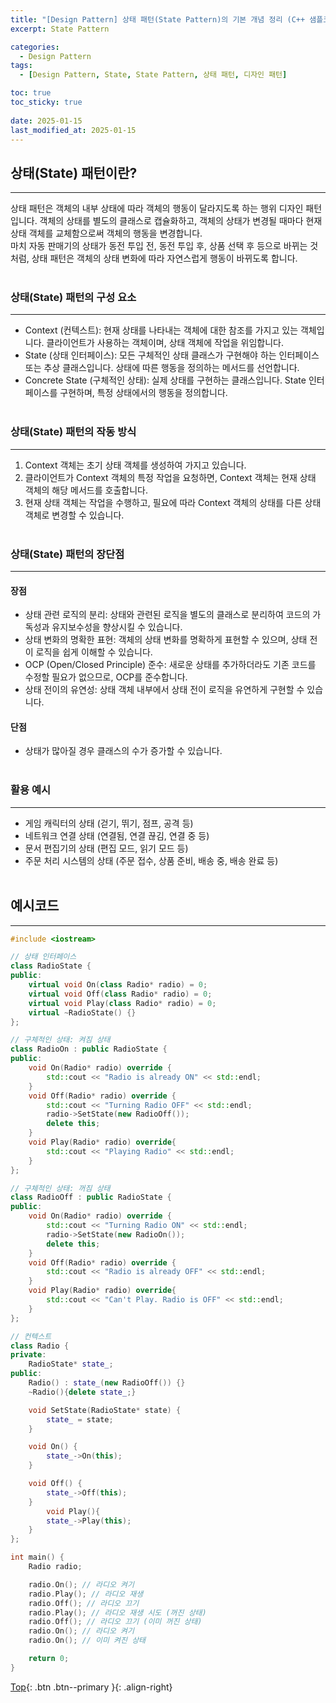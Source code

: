 ```yaml
---
title: "[Design Pattern] 상태 패턴(State Pattern)의 기본 개념 정리 (C++ 샘플코드 포함)"
excerpt: State Pattern

categories:
  - Design Pattern
tags:
  - [Design Pattern, State, State Pattern, 상태 패턴, 디자인 패턴]

toc: true
toc_sticky: true
 
date: 2025-01-15
last_modified_at: 2025-01-15
---
```


## 상태(State) 패턴이란?
---
상태 패턴은 객체의 내부 상태에 따라 객체의 행동이 달라지도록 하는 행위 디자인 패턴입니다. 객체의 상태를 별도의 클래스로 캡슐화하고, 객체의 상태가 변경될 때마다 현재 상태 객체를 교체함으로써 객체의 행동을 변경합니다. <br>마치 자동 판매기의 상태가 동전 투입 전, 동전 투입 후, 상품 선택 후 등으로 바뀌는 것처럼, 상태 패턴은 객체의 상태 변화에 따라 자연스럽게 행동이 바뀌도록 합니다.
<br><br>

### 상태(State) 패턴의 구성 요소
---
* Context (컨텍스트): 현재 상태를 나타내는 객체에 대한 참조를 가지고 있는 객체입니다. 클라이언트가 사용하는 객체이며, 상태 객체에 작업을 위임합니다.
* State (상태 인터페이스): 모든 구체적인 상태 클래스가 구현해야 하는 인터페이스 또는 추상 클래스입니다. 상태에 따른 행동을 정의하는 메서드를 선언합니다.
* Concrete State (구체적인 상태): 실제 상태를 구현하는 클래스입니다. State 인터페이스를 구현하며, 특정 상태에서의 행동을 정의합니다.
<br><br>

### 상태(State) 패턴의 작동 방식
---
1. Context 객체는 초기 상태 객체를 생성하여 가지고 있습니다.
2. 클라이언트가 Context 객체의 특정 작업을 요청하면, Context 객체는 현재 상태 객체의 해당 메서드를 호출합니다.
3. 현재 상태 객체는 작업을 수행하고, 필요에 따라 Context 객체의 상태를 다른 상태 객체로 변경할 수 있습니다.
<br><br>

### 상태(State) 패턴의 장단점
---
#### 장점
* 상태 관련 로직의 분리: 상태와 관련된 로직을 별도의 클래스로 분리하여 코드의 가독성과 유지보수성을 향상시킬 수 있습니다.
* 상태 변화의 명확한 표현: 객체의 상태 변화를 명확하게 표현할 수 있으며, 상태 전이 로직을 쉽게 이해할 수 있습니다.
* OCP (Open/Closed Principle) 준수: 새로운 상태를 추가하더라도 기존 코드를 수정할 필요가 없으므로, OCP를 준수합니다.
* 상태 전이의 유연성: 상태 객체 내부에서 상태 전이 로직을 유연하게 구현할 수 있습니다.

#### 단점
* 상태가 많아질 경우 클래스의 수가 증가할 수 있습니다.
<br><br>


### 활용 예시
---
* 게임 캐릭터의 상태 (걷기, 뛰기, 점프, 공격 등)
* 네트워크 연결 상태 (연결됨, 연결 끊김, 연결 중 등)
* 문서 편집기의 상태 (편집 모드, 읽기 모드 등)
* 주문 처리 시스템의 상태 (주문 접수, 상품 준비, 배송 중, 배송 완료 등)
<br><br>

## 예시코드
---

```C++
#include <iostream>

// 상태 인터페이스
class RadioState {
public:
    virtual void On(class Radio* radio) = 0;
    virtual void Off(class Radio* radio) = 0;
    virtual void Play(class Radio* radio) = 0;
    virtual ~RadioState() {}
};

// 구체적인 상태: 켜짐 상태
class RadioOn : public RadioState {
public:
    void On(Radio* radio) override {
        std::cout << "Radio is already ON" << std::endl;
    }
    void Off(Radio* radio) override {
        std::cout << "Turning Radio OFF" << std::endl;
        radio->SetState(new RadioOff());
        delete this;
    }
    void Play(Radio* radio) override{
        std::cout << "Playing Radio" << std::endl;
    }
};

// 구체적인 상태: 꺼짐 상태
class RadioOff : public RadioState {
public:
    void On(Radio* radio) override {
        std::cout << "Turning Radio ON" << std::endl;
        radio->SetState(new RadioOn());
        delete this;
    }
    void Off(Radio* radio) override {
        std::cout << "Radio is already OFF" << std::endl;
    }
    void Play(Radio* radio) override{
        std::cout << "Can't Play. Radio is OFF" << std::endl;
    }
};

// 컨텍스트
class Radio {
private:
    RadioState* state_;
public:
    Radio() : state_(new RadioOff()) {}
    ~Radio(){delete state_;}

    void SetState(RadioState* state) {
        state_ = state;
    }

    void On() {
        state_->On(this);
    }

    void Off() {
        state_->Off(this);
    }
        void Play(){
        state_->Play(this);
    }
};

int main() {
    Radio radio;

    radio.On(); // 라디오 켜기
    radio.Play(); // 라디오 재생
    radio.Off(); // 라디오 끄기
    radio.Play(); // 라디오 재생 시도 (꺼진 상태)
    radio.Off(); // 라디오 끄기 (이미 꺼진 상태)
    radio.On(); // 라디오 켜기
    radio.On(); // 이미 켜진 상태

    return 0;
}
```

[Top](#){: .btn .btn--primary }{: .align-right}